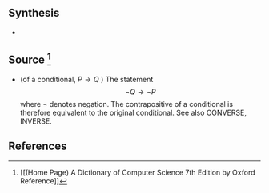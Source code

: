 ## Synthesis
- 
## Source [^1]
- (of a conditional, $P \rightarrow Q$ ) The statement$$\neg Q \rightarrow \neg P$$where $\neg$ denotes negation. The contrapositive of a conditional is therefore equivalent to the original conditional. See also CONVERSE, INVERSE.
## References

[^1]: [[(Home Page) A Dictionary of Computer Science 7th Edition by Oxford Reference]]